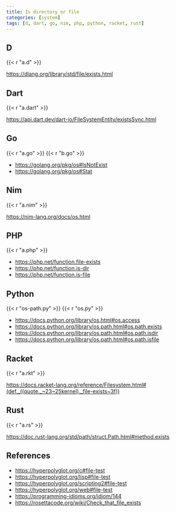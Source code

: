 ```yaml
---
title: Is directory or file
categories: [system]
tags: [d, dart, go, nim, php, python, racket, rust]
---
```


## D

{{< r "a.d" >}}

<https://dlang.org/library/std/file/exists.html>

## Dart

{{< r "a.dart" >}}

<https://api.dart.dev/dart-io/FileSystemEntity/existsSync.html>

## Go

{{< r "a.go" >}}
{{< r "b.go" >}}

- <https://golang.org/pkg/os#IsNotExist>
- <https://golang.org/pkg/os#Stat>

## Nim

{{< r "a.nim" >}}

<https://nim-lang.org/docs/os.html>

## PHP

{{< r "a.php" >}}

- <https://php.net/function.file-exists>
- <https://php.net/function.is-dir>
- <https://php.net/function.is-file>

## Python

{{< r "os-path.py" >}}
{{< r "os.py" >}}

- <https://docs.python.org/library/os.html#os.access>
- <https://docs.python.org/library/os.path.html#os.path.exists>
- <https://docs.python.org/library/os.path.html#os.path.isdir>
- <https://docs.python.org/library/os.path.html#os.path.isfile>

## Racket

{{< r "a.rkt" >}}

<https://docs.racket-lang.org/reference/Filesystem.html#(def._((quote._~23~25kernel)._file-exists~3f))>

## Rust

{{< r "a.rs" >}}

<https://doc.rust-lang.org/std/path/struct.Path.html#method.exists>

## References

- <https://hyperpolyglot.org/c#file-test>
- <https://hyperpolyglot.org/lisp#file-test>
- <https://hyperpolyglot.org/scripting2#file-test>
- <https://hyperpolyglot.org/web#file-test>
- <https://programming-idioms.org/idiom/144>
- <https://rosettacode.org/wiki/Check_that_file_exists>

